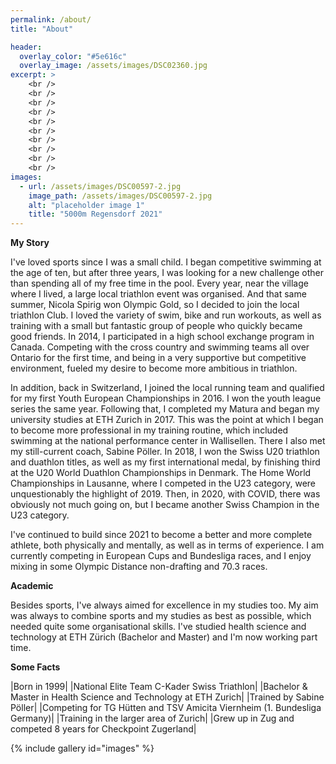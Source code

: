 ```yaml
---
permalink: /about/
title: "About"

header:
  overlay_color: "#5e616c"
  overlay_image: /assets/images/DSC02360.jpg
excerpt: >
    <br />
    <br />
    <br />
    <br />
    <br />
    <br />
    <br />
    <br />
    <br />
    <br />  
images:
  - url: /assets/images/DSC00597-2.jpg
    image_path: /assets/images/DSC00597-2.jpg
    alt: "placeholder image 1"
    title: "5000m Regensdorf 2021"
---
```



**My Story**

I've loved sports since I was a small child. I began competitive swimming at the age of ten, but after three years, I was looking for a new challenge other than spending all of my free time in the pool. Every year, near the village where I lived, a large local triathlon event was organised. And that same summer, Nicola Spirig won Olympic Gold, so I decided to join the local triathlon Club. I loved the variety of swim, bike and run workouts, as well as training with a small but fantastic group of people who quickly became good friends. In 2014, I participated in a high school exchange program in Canada. Competing with the cross country and swimming teams all over Ontario for the first time, and being in a very supportive but competitive environment, fueled my desire to become more ambitious in triathlon. 

In addition, back in Switzerland, I joined the local running team and qualified for my first Youth European Championships in 2016. I won the youth league series the same year. Following that, I completed my Matura and began my university studies at ETH Zurich in 2017. This was the point at which I began to become more professional in my training routine, which included swimming at the national performance center in Wallisellen. There I also met my still-current coach, Sabine Pöller. In 2018, I won the Swiss U20 triathlon and duathlon titles, as well as my first international medal, by finishing third at the U20 World Duathlon Championships in Denmark. The Home World Championships in Lausanne, where I competed in the U23 category, were unquestionably the highlight of 2019. Then, in 2020, with COVID, there was obviously not much going on, but I became another Swiss Champion in the U23 category. 

I've continued to build since 2021 to become a better and more complete athlete, both physically and mentally, as well as in terms of experience. I am currently competing in European Cups and Bundesliga races, and I enjoy mixing in some Olympic Distance non-drafting and 70.3 races.

**Academic**

Besides sports, I've always aimed for excellence in my studies too. My aim was always to combine sports and my studies as best as possible, which needed quite some organisational skills. I've studied health science and technology at ETH Zürich (Bachelor and Master) and I'm now working part time.

**Some Facts**
<style>
td, th {
   border: none!important;
}
</style>

|Born in 1999|
|National Elite Team C-Kader Swiss Triathlon|
|Bachelor & Master in Health Science and Technology at ETH Zurich|
|Trained by Sabine Pöller|
|Competing for TG Hütten and TSV Amicita Viernheim (1. Bundesliga Germany)|
|Training in the larger area of Zurich|
|Grew up in Zug and competed 8 years for Checkpoint Zugerland|



{% include gallery id="images" %}